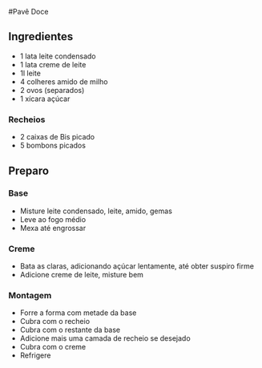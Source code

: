 #Pavê Doce

## Ingredientes
- 1 lata leite condensado
- 1 lata creme de leite
- 1l leite
- 4 colheres amido de milho
- 2 ovos (separados)
- 1 xícara açúcar

### Recheios
- 2 caixas de Bis picado
- 5 bombons picados

## Preparo

### Base
* Misture leite condensado, leite, amido, gemas
* Leve ao fogo médio
* Mexa até engrossar

### Creme
* Bata as claras, adicionando açúcar lentamente, até obter suspiro firme
* Adicione creme de leite, misture bem

### Montagem
* Forre a forma com metade da base
* Cubra com o recheio
* Cubra com o restante da base
* Adicione mais uma camada de recheio se desejado
* Cubra com o creme
* Refrigere

